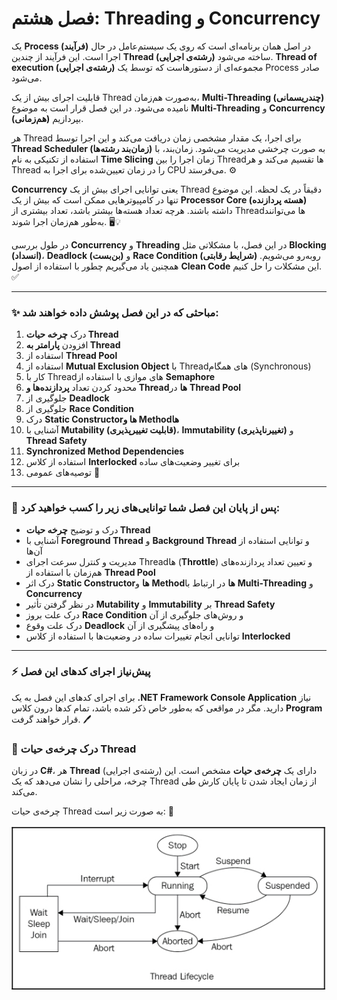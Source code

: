 # فصل هشتم:  **Threading و Concurrency**

یک **Process (فرآیند)** در اصل همان برنامه‌ای است که روی یک سیستم‌عامل در حال اجرا است. این فرآیند از چندین **Thread (رشته‌ی اجرایی)** ساخته می‌شود.
**Thread of execution (رشته‌ی اجرایی)** مجموعه‌ای از دستورهاست که توسط یک Process صادر می‌شود.

قابلیت اجرای بیش از یک Thread به‌صورت هم‌زمان، **Multi-Threading (چندریسمانی)** نامیده می‌شود.
در این فصل قرار است به موضوع **Multi-Threading** و **Concurrency (هم‌زمانی)** بپردازیم.

هر Thread برای اجرا، یک مقدار مشخصی زمان دریافت می‌کند و این اجرا توسط **Thread Scheduler (زمان‌بند رشته‌ها)** به صورت چرخشی مدیریت می‌شود. زمان‌بند، با استفاده از تکنیکی به نام **Time Slicing** زمان اجرا را بین Threadها تقسیم می‌کند و هر Thread را در زمان تعیین‌شده برای اجرا به CPU می‌فرستد. ⚙️

**Concurrency** یعنی توانایی اجرای بیش از یک Thread دقیقاً در یک لحظه. این موضوع تنها در کامپیوترهایی ممکن است که بیش از یک **Processor Core (هسته پردازنده)** داشته باشند. هرچه تعداد هسته‌ها بیشتر باشد، تعداد بیشتری از Threadها می‌توانند به‌طور هم‌زمان اجرا شوند. 🖥️💡

در طول بررسی **Concurrency** و **Threading** در این فصل، با مشکلاتی مثل **Blocking (انسداد)**، **Deadlock (بن‌بست)** و **Race Condition (شرایط رقابتی)** روبه‌رو می‌شویم. همچنین یاد می‌گیریم چطور با استفاده از اصول **Clean Code** این مشکلات را حل کنیم. ✅

---

### ✨ مباحثی که در این فصل پوشش داده خواهند شد:

1. درک **چرخه حیات Thread**
2. افزودن **پارامتر به Thread**
3. استفاده از **Thread Pool**
4. استفاده از **Mutual Exclusion Object** با Threadهای همگام (Synchronous)
5. کار با Threadهای موازی با استفاده از **Semaphore**
6. محدود کردن تعداد **پردازنده‌ها و Threadها** در **Thread Pool**
7. جلوگیری از **Deadlock**
8. جلوگیری از **Race Condition**
9. درک **Static Constructorها و Methodها**
10. آشنایی با **Mutability (قابلیت تغییرپذیری)**، **Immutability (تغییرناپذیری)** و **Thread Safety**
11. **Synchronized Method Dependencies**
12. استفاده از کلاس **Interlocked** برای تغییر وضعیت‌های ساده
13. توصیه‌های عمومی 📝

---

### 🎯 پس از پایان این فصل شما توانایی‌های زیر را کسب خواهید کرد:

* درک و توضیح **چرخه حیات Thread**
* آشنایی با **Foreground Thread** و **Background Thread** و توانایی استفاده از آن‌ها
* مدیریت و کنترل سرعت اجرای Threadها (**Throttle**) و تعیین تعداد پردازنده‌های هم‌زمان با استفاده از **Thread Pool**
* درک اثر **Static Constructorها** و **Methodها** در ارتباط با **Multi-Threading** و **Concurrency**
* در نظر گرفتن تأثیر **Mutability** و **Immutability** بر **Thread Safety**
* درک علت بروز **Race Condition** و روش‌های جلوگیری از آن
* درک علت وقوع **Deadlock** و راه‌های پیشگیری از آن
* توانایی انجام تغییرات ساده در وضعیت‌ها با استفاده از کلاس **Interlocked**

---

### ⚡ پیش‌نیاز اجرای کدهای این فصل

برای اجرای کدهای این فصل به یک **.NET Framework Console Application** نیاز دارید.
مگر در مواقعی که به‌طور خاص ذکر شده باشد، تمام کدها درون کلاس **Program** قرار خواهند گرفت. 🖊️


### 🔄 درک **چرخه‌ی حیات Thread**

در زبان **C#**، هر **Thread** (رشته‌ی اجرایی) دارای یک **چرخه‌ی حیات** مشخص است.
این چرخه، مراحلی را نشان می‌دهد که یک Thread از زمان ایجاد شدن تا پایان کارش طی می‌کند.

چرخه‌ی حیات Thread به صورت زیر است: 🧩

<div align="center">
    
![Conventions-UsedThis-Book](../../assets/image/08/Table%208-1.jpeg) 
</div>
